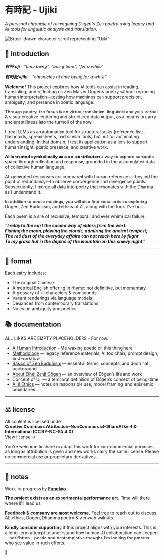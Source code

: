 # 有時記 - Ujiki
*A personal chronicle of reimagining Dōgen's Zen poetry using legacy and AI tools for linguistic analysis and translation.*

![Brush-drawn character scroll representing "Ujiki"](https://github.com/user-attachments/assets/84065bb8-5d25-4fa8-8033-2e3c6a4ae5a2)

## 🌸 introduction

***有時 uji*** - *"time being", "being time", "for a while"*

***有時記 ujiki*** - *"chronicles of time being for a while"*

**Welcome!** This project explores how AI tools can assist in reading, translating, and reflecting on Zen Master Dōgen’s poetry without replacing human interpretation—testing how machines can support precision, ambiguity, and presence in poetic language. 

Through poetry, the focus is on virtue, translation, linguistic analysis, verbal & visual creative rendering and structured data output, as a means to carry ancient stillness into the turmoil of the now.

I treat LLMs as an automation tool for structural tasks (reference lists, flashcards, spreadsheets, and similar tools) but not for automating understanding. In that domain, I test its application as a lens to support human insight, poetic presence, and creative work.

**AI is treated symbolically as a co-contributor:** a way to explore semantic space through reflection and response, grounded in the accumulated data of collective human language.

AI-generated responses are compared with human references—beyond the point of redundancy—to observe convergence and divergence points. Subsequently, I merge all data into poetry that resonates with the Dharma as I understand it.

In addition to poetic musings, you will also find meta-articles exploring Dōgen, Zen Buddhism, and ethics of AI, along with the tools I've built. 

Each poem is a site of recursive, temporal, and ever whimsical failure.

***"I relay to the east the sacred way of elders from the west:*  
*Fishing the moon, plowing the clouds, admiring the ancient tempest;*  
*The red dust of the everyday affairs can not reach here by flight*  
*To my grass hut in the depths of the mountain on this snowy night."***

---

## 📄 format

Each entry includes:

- The original Chinese
- A metrical English offering in rhyme: not definitive, but momentary
- A glossary of all characters & compounds
- Variant renderings via language models
- Deviances from contemporary translations
- Notes on ambiguity and poetics

## 📚 documentation

ALL LINKS ARE EMPTY PLACEHOLDERS - For now.

- [A Human Introduction](https://github.com/Funekyo/Ujiki/blob/main/Documents/A%20Human%20Introduction) - Me waxing poetic on this thing here
- [Methodology](https://github.com/Funekyo/Ujiki/blob/main/Documents/Methodology) — legacy reference materials, AI toolchain, prompt design, and workflow  
- [Basics of Zen Buddhism](https://github.com/Funekyo/Ujiki/blob/main/Documents/Basics%20of%20Zen%20Buddhism) — essential terms, concepts, and doctrinal background
- [About Eihei Zenji Dōgen](https://github.com/Funekyo/Ujiki/blob/main/Documents/About%20Eihei%20Zenji%20D%C5%8Dgen) — an overview of Dōgen’s life and work
- [Concept of Uji](https://github.com/Funekyo/Ujiki/blob/main/Documents/Concept%20of%20Uji) — a temporal definition of Dōgen’s concept of being-time
- [AI & Ethics](https://github.com/Funekyo/Ujiki/blob/main/Documents/AI%20%26%20Ethics) — notes on responsible use, model framing, and epistemic boundaries

---

## ⚖️ license

All content is licensed under  
**Creative Commons Attribution–NonCommercial–ShareAlike 4.0 International (CC BY-NC-SA 4.0)**  
[View license →](https://creativecommons.org/licenses/by-nc-sa/4.0/)

You’re welcome to share or adapt this work for non-commercial purposes, as long as attribution is given and new works carry the same license. Please no commercial use or proprietary derivatives.

---

## 📝 notes

Work-in-progress by **[Funekyo](link)**.

**The project exists as an experimental performance art.** Time will there where it'll lead us.  

**Feedback & company are most welcome.** Feel free to reach out to discuss AI, ethics, Dōgen, Dhamma poetry & wenwan walnuts.

**Kindly consider supporting** if this project aligns with your interests. This is a long-term attempt to understand how human-AI collaboration can deepen—not flatten—poetic and contemplative thought. I’m looking for patrons who see value in such efforts.

🌸
